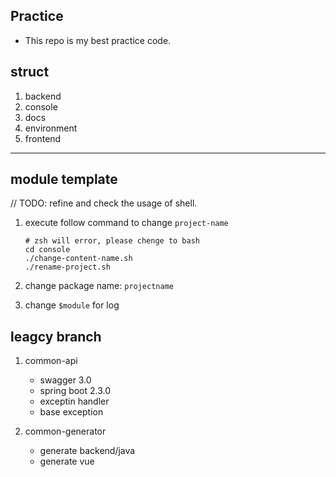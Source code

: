 ## Practice

- This repo is my best practice code.

## struct

1. backend
2. console
3. docs
4. environment
5. frontend

---

## module template

// TODO: refine and check the usage of shell.

1. execute follow command to change `project-name`

   ```shell
   # zsh will error, please chenge to bash
   cd console
   ./change-content-name.sh
   ./rename-project.sh
   ```

2. change package name: `projectname`
3. change `$module` for log

## leagcy branch

1. common-api

   - swagger 3.0
   - spring boot 2.3.0
   - exceptin handler
   - base exception

2. common-generator
   - generate backend/java
   - generate vue
